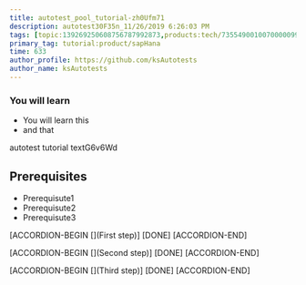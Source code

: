 ```yaml
---
title: autotest_pool_tutorial-zh0Ufm71
description: autotest30F35n_11/26/2019 6:26:03 PM
tags: [topic:139269250608756787992873,products:tech/73554900100700000996,tutorial:experience/advanced]
primary_tag: tutorial:product/sapHana
time: 633
author_profile: https://github.com/ksAutotests
author_name: ksAutotests
---
```

### You will learn
- You will learn this
- and that

autotest tutorial textG6v6Wd

## Prerequisites
- Prerequisute1
- Prerequisute2
- Prerequisute3

[ACCORDION-BEGIN [](First step)]
[DONE]
[ACCORDION-END]

[ACCORDION-BEGIN [](Second step)]
[DONE]
[ACCORDION-END]

[ACCORDION-BEGIN [](Third step)]
[DONE]
[ACCORDION-END]

